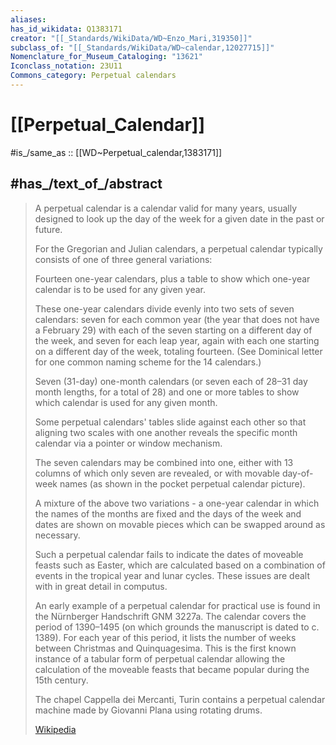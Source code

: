 ```yaml
---
aliases:
has_id_wikidata: Q1383171
creator: "[[_Standards/WikiData/WD~Enzo_Mari,319350]]"
subclass_of: "[[_Standards/WikiData/WD~calendar,12027715]]"
Nomenclature_for_Museum_Cataloging: "13621"
Iconclass_notation: 23U11
Commons_category: Perpetual calendars
---
```


# [[Perpetual_Calendar]] 

#is_/same_as :: [[WD~Perpetual_calendar,1383171]] 

## #has_/text_of_/abstract 

> A perpetual calendar  is a calendar valid for many years, 
> usually designed to look up the day of the week for a given date in the past or future.
>
> For the Gregorian and Julian calendars, 
> a perpetual calendar typically consists of one of three general variations:
>
> Fourteen one-year calendars, 
> plus a table to show which one-year calendar is to be used for any given year.  
> 
> These one-year calendars divide evenly into two sets of seven calendars: 
> seven for each common year (the year that does not have a February 29) 
> with each of the seven starting on a different day of the week, 
> and seven for each leap year, again with each one starting on a different day of the week, 
> totaling fourteen. (See Dominical letter for one common naming scheme for the 14 calendars.)
>
> Seven (31-day) one-month calendars (or seven each of 28–31 day month lengths, for a total of 28) 
> and one or more tables to show which calendar is used for any given month.  
> 
> Some perpetual calendars' tables slide against each other 
> so that aligning two scales with one another 
> reveals the specific month calendar via a pointer or window mechanism. 
> 
> The seven calendars may be combined into one, 
> either with 13 columns of which only seven are revealed, 
> or with movable day-of-week names (as shown in the pocket perpetual calendar picture).
>
> A mixture of the above two variations - a one-year calendar in which the names of the months are fixed and the days of the week and dates are shown on movable pieces which can be swapped around as necessary.
>
> Such a perpetual calendar fails to indicate the dates of moveable feasts such as Easter, which are calculated based on a combination of events in the tropical year and lunar cycles. These issues are dealt with in great detail in computus.
>
> An early example of a perpetual calendar for practical use is found in the Nürnberger Handschrift GNM 3227a. The calendar covers the period of 1390–1495 (on which grounds the manuscript is dated to c. 1389). For each year of this period, it lists the number of weeks between Christmas and Quinquagesima. This is the first known instance of a tabular form of perpetual calendar allowing the calculation of the moveable feasts that became popular during the 15th century.
>
> The chapel Cappella dei Mercanti, Turin contains a perpetual calendar machine made by Giovanni Plana using rotating drums.
>
> [Wikipedia](https://en.wikipedia.org/wiki/Perpetual%20calendar) 

